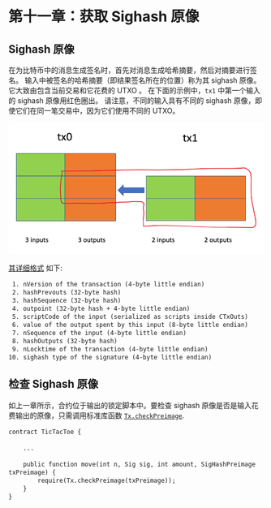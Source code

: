 # 第十一章：获取 Sighash 原像

## Sighash 原像

在为比特币中的消息生成签名时，首先对消息生成哈希摘要，然后对摘要进行签名。 输入中被签名的哈希摘要（即结果签名所在的位置）称为其 sighash 原像。它大致由包含当前交易和它花费的 UTXO 。 在下面的示例中，`tx1` 中第一个输入的 sighash 原像用红色圈出。 请注意，不同的输入具有不同的 sighash 原像，即使它们在同一笔交易中，因为它们使用不同的 UTXO。

![](https://github.com/sCrypt-Inc/image-hosting/blob/master/learn-scrypt-courses/05.png?raw=true)

[其详细格式](https://github.com/bitcoin-sv/bitcoin-sv/blob/master/doc/abc/replay-protected-sighash.md#digest-algorithm) 如下:

     1. nVersion of the transaction (4-byte little endian)
     2. hashPrevouts (32-byte hash)
     3. hashSequence (32-byte hash)
     4. outpoint (32-byte hash + 4-byte little endian) 
     5. scriptCode of the input (serialized as scripts inside CTxOuts)
     6. value of the output spent by this input (8-byte little endian)
     7. nSequence of the input (4-byte little endian)
     8. hashOutputs (32-byte hash)
     9. nLocktime of the transaction (4-byte little endian)
    10. sighash type of the signature (4-byte little endian)

## 检查 Sighash 原像

如上一章所示，合约位于输出的锁定脚本中。要检查 sighash 原像是否是输入花费输出的原像，只需调用标准库函数 [`Tx.checkPreimage`](https://scryptdoc.readthedocs.io/en/latest/contracts.html#contract-op-push-tx).

```
contract TicTacToe {

    ...
    
    public function move(int n, Sig sig, int amount, SigHashPreimage txPreimage) {
        require(Tx.checkPreimage(txPreimage));
    }
}
```